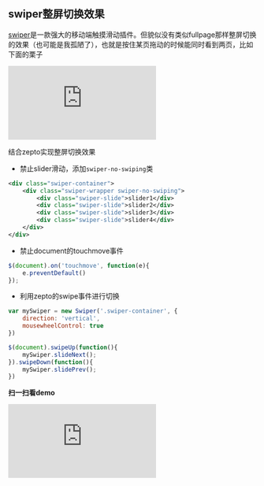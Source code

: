 ## swiper整屏切换效果

[swiper](http://www.swiper.com.cn/)是一款强大的移动端触摸滑动插件。但貌似没有类似fullpage那样整屏切换的效果（也可能是我孤陋了），也就是按住某页拖动的时候能同时看到两页，比如下面的栗子

![二维码](http://qr.liantu.com/api.php?w=256&m=10&bg=f7f7f7&text=http://hingsir.com/demo/swiper-normal)

结合zepto实现整屏切换效果

*  禁止slider滑动，添加`swiper-no-swiping`类

```xml
<div class="swiper-container">
    <div class="swiper-wrapper swiper-no-swiping">
        <div class="swiper-slide">slider1</div>
        <div class="swiper-slide">slider2</div>
        <div class="swiper-slide">slider3</div>
        <div class="swiper-slide">slider4</div>
    </div>
</div>
```

*  禁止document的touchmove事件

```js
$(document).on('touchmove', function(e){
    e.preventDefault()
});
```

*  利用zepto的swipe事件进行切换

```js
var mySwiper = new Swiper('.swiper-container', {
    direction: 'vertical',
    mousewheelControl: true
})

$(document).swipeUp(function(){
    mySwiper.slideNext();
}).swipeDown(function(){
    mySwiper.slidePrev();
})
```

**扫一扫看demo**

![二维码](http://qr.liantu.com/api.php?w=256&m=10&bg=f7f7f7&text=http://hingsir.com/demo/swiper-fullpage)
